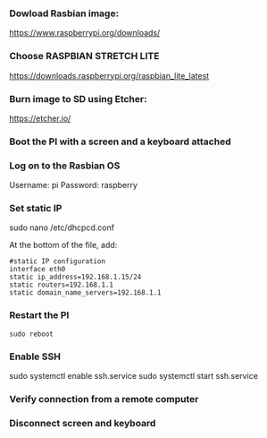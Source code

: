 ### Dowload Rasbian image:
https://www.raspberrypi.org/downloads/

### Choose RASPBIAN STRETCH LITE
https://downloads.raspberrypi.org/raspbian_lite_latest

### Burn image to SD using Etcher:
https://etcher.io/

### Boot the PI with a screen and a keyboard attached

### Log on to the Rasbian OS
Username: pi
Password: raspberry

### Set static IP
sudo nano /etc/dhcpcd.conf 

At the bottom of the file, add:
```
#static IP configuration
interface eth0
static ip_address=192.168.1.15/24
static routers=192.168.1.1
static domain_name_servers=192.168.1.1
```

### Restart the PI
```sudo reboot```

### Enable SSH
sudo systemctl enable ssh.service
sudo systemctl start ssh.service

### Verify connection from a remote computer
### Disconnect screen and keyboard